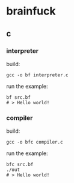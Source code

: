 # brainfuck

## c

### interpreter

build:

```shell
gcc -o bf interpreter.c
```

run the example:

```shell
bf src.bf
# > Hello world!
```

### compiler

build:

```shell
gcc -o bfc compiler.c
```

run the example:

```shell
bfc src.bf
./out
# > Hello world!
```
